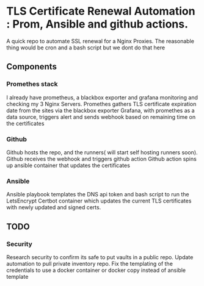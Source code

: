 # TLS Certificate Renewal Automation : Prom, Ansible and github actions.

A quick repo to automate SSL renewal for a Nginx Proxies. 
The reasonable thing would be cron and a bash script but we dont do that here

## Components

### Promethes stack
I already have prometheus, a blackbox exporter and grafana monitoring and checking my 3 Nginx Servers.
Promethes gathers TLS certificate expiration date from the sites via the blackbox exporter
Grafana, with promethes as a data source, triggers alert and sends webhook based on remaining time on the certificates

### Github
Github hosts the repo, and the runners( will start self hosting runners soon).
Github receives the webhook and triggers github action
Github action spins up ansible container that updates the certificates

### Ansible
Ansible playbook templates the DNS api token and bash script to run the LetsEncrypt Certbot container which updates the current TLS certificates with newly updated and signed certs. 

## TODO

### Security
Research security to confirm its safe to put vaults in a public repo.
Update automation to pull private inventory repo.
Fix the templating of the credentials to use a docker container or docker copy instead of ansible template 

